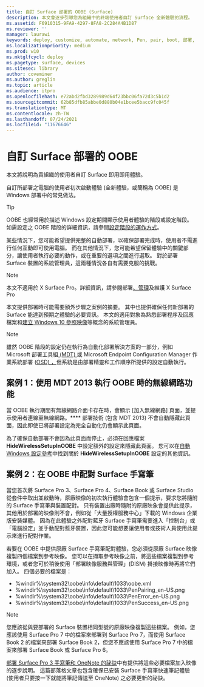 ```yaml
---
title: 自訂 Surface 部署的 OOBE (Surface)
description: 本文會逐步引導您為組織中的終端使用者自訂 Surface 全新體驗的流程。
ms.assetid: F6910315-9FA9-4297-8FA8-2C284A4B1D87
ms.reviewer: ''
manager: laurawi
keywords: deploy, customize, automate, network, Pen, pair, boot, 部署, 自訂, 自動化, 網路, 手寫筆, 配對, 開機
ms.localizationpriority: medium
ms.prod: w10
ms.mktglfcycl: deploy
ms.pagetype: surface, devices
ms.sitesec: library
author: coveminer
ms.author: greglin
ms.topic: article
ms.audience: itpro
ms.openlocfilehash: e72abd2fbd3289989d64f23bbc06fa72d3c5b1d2
ms.sourcegitcommit: 62b85dfb85abbe0d880b04e1bcee5bacc9fc045f
ms.translationtype: MT
ms.contentlocale: zh-TW
ms.lasthandoff: 07/24/2021
ms.locfileid: "11676646"
---
```

# <a name="customize-the-oobe-for-surface-deployments"></a>自訂 Surface 部署的 OOBE

本文將說明為貴組織的使用者自訂 Surface 即用即用體驗。

自訂所部署之電腦的使用者初次啟動體驗 (全新體驗，或簡稱為 OOBE) 是 Windows 部署中的常見做法。

>[!TIP]
>OOBE 也經常用於描述 Windows 設定期間顯示使用者體驗的階段或設定階段。 如需設定之 OOBE 階段的詳細資訊，請參閱[設定階段的運作方式](/windows-hardware/manufacture/desktop/how-configuration-passes-work)。

某些情況下，您可能希望提供完整的自動部署，以確保部署完成時，使用者不需進行任何互動即可使用電腦。 而在其他情況下，您可能希望保留體驗中的關鍵部分，讓使用者執行必要的動作，或在重要的選項之間進行選取。 對於部署 Surface 裝置的系統管理員，這兩種情況各自有需要克服的挑戰。

> [!NOTE]
> 本文不適用於 X Surface Pro。詳細資訊，請參閱部署[、管理](surface-pro-arm-app-management.md)及維護 X Surface Pro

本文提供部署時可能需要額外步驟之案例的摘要。 其中也提供確保任何新部署的 Surface 能達到預期之體驗的必要資訊。 本文的適用對象為熟悉部署程序及回應檔案和[建立 Windows 10 參照映像](https://technet.microsoft.com/itpro/windows/deploy/create-a-windows-10-reference-image)等概念的系統管理員。

>[!NOTE]
>雖然 OOBE 階段的設定仍在執行為自動化部署解決方案的一部分，例如 Microsoft 部署工具組[ (MDT) ](/mem/configmgr/mdt)或 Microsoft Endpoint Configuration Manager 作業系統部署 ([OSD) ，](/mem/configmgr/osd/)但系統是由部署精靈和工作順序所提供的設定自動執行。

## <a name="scenario-1-wireless-networking-in-oobe-with-mdt-2013"></a>案例 1：使用 MDT 2013 執行 OOBE 時的無線網路功能

當 OOBE 執行期間有無線網路介面卡存在時，會顯示 \[加入無線網路\] 頁面，並提示使用者連線至無線網路。**** 部署技術 (包含 MDT 2013) 不會自動隱藏此頁面，因此即使已將部署設定為完全自動化仍會顯示此頁面。

為了確保自動部署不會因為此頁面而停止，必須在回應檔案 **HideWirelessSetupInOOBE** 中設定額外的設定來隱藏此頁面。 您可以在[自動 Windows 設定參考](/previous-versions/windows/it-pro/windows-8.1-and-8/ff716213(v=win.10))中找到關於 **HideWirelessSetupInOOBE** 設定的其他資訊。

## <a name="scenario-2-surface-pen-pairing-in-oobe"></a>案例 2：在 OOBE 中配對 Surface 手寫筆

當您首次將 Surface Pro 3、Surface Pro 4、Surface Book 或 Surface Studio 從套件中取出並啟動時，原廠映像的初次執行體驗會包含一個提示，要求您將隨附的 Surface 手寫筆與裝置配對。 只有裝置出廠時隨附的原廠映象會提供此提示，其他用於部署的映像則不會，例如從「大量授權服務中心」下載的 Windows 企業版安裝媒體。 因為在此體驗之外配對藍牙 Surface 手寫筆需要進入「控制台」或「電腦設定」並手動配對藍牙裝置，因此您可能想要讓使用者或技術人員使用此提示來進行配對作業。

若要在 OOBE 中提供原廠 Surface 手寫筆配對體驗，您必須從原廠 Surface 映像複製四個檔案到參考映像。 您可以在擷取參考映像之前，將這些檔案複製到參考環境，或者您可於稍後使用「部署映像服務與管理」(DISM) 掛接映像時再將它們加入。 四個必要的檔案是︰

- %windir%\\system32\\oobe\\info\\default\\1033\\oobe.xml
- %windir%\\system32\\oobe\\info\\default\\1033\\PenPairing\_en-US.png
- %windir%\\system32\\oobe\\info\\default\\1033\\PenError\_en-US.png
- %windir%\\system32\\oobe\\info\\default\\1033\\PenSuccess\_en-US.png

>[!NOTE]
>您應該從與要部署的 Surface 裝置相同型號的原廠映像複製這些檔案。 例如，您應該使用 Surface Pro 7 中的檔案來部署到 Surface Pro 7，而使用 Surface Book 2 的檔案來部署 Surface Book 2，但您不應該使用 Surface Pro 7 中的檔案來部署 Surface Book 或 Surface Pro 6。

[部署 Surface Pro 3 手寫筆和 OneNote 的祕訣](https://blogs.technet.microsoft.com/askcore/2014/07/15/deploying-surface-pro-3-pen-and-onenote-tips/)中有提供將這些必要檔案加入映像的逐步說明。 這篇部落格文章也包含確保已安裝 Surface 手寫筆快速筆記體驗 (使用者只要按一下就能將筆記傳送至 OneNote) 之必要更新的祕訣。
